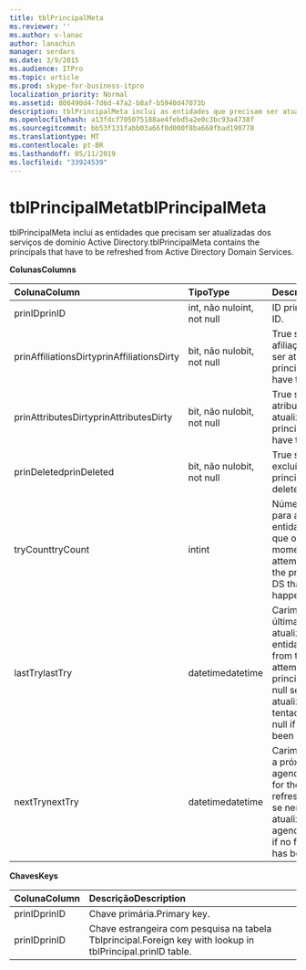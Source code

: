 ```yaml
---
title: tblPrincipalMeta
ms.reviewer: ''
ms.author: v-lanac
author: lanachin
manager: serdars
ms.date: 3/9/2015
ms.audience: ITPro
ms.topic: article
ms.prod: skype-for-business-itpro
localization_priority: Normal
ms.assetid: 808490d4-7d6d-47a2-b8af-b5940d47073b
description: tblPrincipalMeta inclui as entidades que precisam ser atualizadas dos serviços de domínio Active Directory.
ms.openlocfilehash: a13fdcf705075188ae4febd5a2e0c3bc93a4738f
ms.sourcegitcommit: bb53f131fabb03a66f0d000f8ba668fbad190778
ms.translationtype: MT
ms.contentlocale: pt-BR
ms.lasthandoff: 05/11/2019
ms.locfileid: "33924539"
---
```

# <a name="tblprincipalmeta"></a><span data-ttu-id="9f171-103">tblPrincipalMeta</span><span class="sxs-lookup"><span data-stu-id="9f171-103">tblPrincipalMeta</span></span>
 
<span data-ttu-id="9f171-104">tblPrincipalMeta inclui as entidades que precisam ser atualizadas dos serviços de domínio Active Directory.</span><span class="sxs-lookup"><span data-stu-id="9f171-104">tblPrincipalMeta contains the principals that have to be refreshed from Active Directory Domain Services.</span></span>
  
<span data-ttu-id="9f171-105">**Colunas**</span><span class="sxs-lookup"><span data-stu-id="9f171-105">**Columns**</span></span>

|<span data-ttu-id="9f171-106">**Coluna**</span><span class="sxs-lookup"><span data-stu-id="9f171-106">**Column**</span></span>|<span data-ttu-id="9f171-107">**Tipo**</span><span class="sxs-lookup"><span data-stu-id="9f171-107">**Type**</span></span>|<span data-ttu-id="9f171-108">**Descrição**</span><span class="sxs-lookup"><span data-stu-id="9f171-108">**Description**</span></span>|
|:-----|:-----|:-----|
|<span data-ttu-id="9f171-109">prinID</span><span class="sxs-lookup"><span data-stu-id="9f171-109">prinID</span></span>  <br/> |<span data-ttu-id="9f171-110">int, não nulo</span><span class="sxs-lookup"><span data-stu-id="9f171-110">int, not null</span></span>  <br/> |<span data-ttu-id="9f171-111">ID principal.</span><span class="sxs-lookup"><span data-stu-id="9f171-111">Principal ID.</span></span>  <br/> |
|<span data-ttu-id="9f171-112">prinAffiliationsDirty</span><span class="sxs-lookup"><span data-stu-id="9f171-112">prinAffiliationsDirty</span></span>  <br/> |<span data-ttu-id="9f171-113">bit, não nulo</span><span class="sxs-lookup"><span data-stu-id="9f171-113">bit, not null</span></span>  <br/> |<span data-ttu-id="9f171-114">True se a entidade afiliações precisam ser atualizadas.</span><span class="sxs-lookup"><span data-stu-id="9f171-114">True if principal affiliations have to be refreshed.</span></span>  <br/> |
|<span data-ttu-id="9f171-115">prinAttributesDirty</span><span class="sxs-lookup"><span data-stu-id="9f171-115">prinAttributesDirty</span></span>  <br/> |<span data-ttu-id="9f171-116">bit, não nulo</span><span class="sxs-lookup"><span data-stu-id="9f171-116">bit, not null</span></span>  <br/> |<span data-ttu-id="9f171-117">True se a entidade atributos precisam ser atualizadas.</span><span class="sxs-lookup"><span data-stu-id="9f171-117">True if principal attributes have to be refreshed.</span></span>  <br/> |
|<span data-ttu-id="9f171-118">prinDeleted</span><span class="sxs-lookup"><span data-stu-id="9f171-118">prinDeleted</span></span>  <br/> |<span data-ttu-id="9f171-119">bit, não nulo</span><span class="sxs-lookup"><span data-stu-id="9f171-119">bit, not null</span></span>  <br/> |<span data-ttu-id="9f171-120">True se a entidade foi excluída.</span><span class="sxs-lookup"><span data-stu-id="9f171-120">True if the principal has been deleted.</span></span>  <br/> |
|<span data-ttu-id="9f171-121">tryCount</span><span class="sxs-lookup"><span data-stu-id="9f171-121">tryCount</span></span>  <br/> |<span data-ttu-id="9f171-122">int</span><span class="sxs-lookup"><span data-stu-id="9f171-122">int</span></span>  <br/> |<span data-ttu-id="9f171-123">Número de tentativas para atualizar a entidade do AD DS que ocorreram até o momento.</span><span class="sxs-lookup"><span data-stu-id="9f171-123">Number of attempts to refresh the principal from AD DS that have happened so far.</span></span>  <br/> |
|<span data-ttu-id="9f171-124">lastTry</span><span class="sxs-lookup"><span data-stu-id="9f171-124">lastTry</span></span>  <br/> |<span data-ttu-id="9f171-125">datetime</span><span class="sxs-lookup"><span data-stu-id="9f171-125">datetime</span></span>  <br/> |<span data-ttu-id="9f171-126">Carimbo de hora da última tentativa para atualizar a entidade.</span><span class="sxs-lookup"><span data-stu-id="9f171-126">Time stamp from the latest attempt to refresh the principal.</span></span> <span data-ttu-id="9f171-127">Pode ser null se nenhuma atualização foi tentada ainda.</span><span class="sxs-lookup"><span data-stu-id="9f171-127">Can be null if no refresh has been attempted yet.</span></span>  <br/> |
|<span data-ttu-id="9f171-128">nextTry</span><span class="sxs-lookup"><span data-stu-id="9f171-128">nextTry</span></span>  <br/> |<span data-ttu-id="9f171-129">datetime</span><span class="sxs-lookup"><span data-stu-id="9f171-129">datetime</span></span>  <br/> |<span data-ttu-id="9f171-130">Carimbo de hora para a próxima atualização agendada.</span><span class="sxs-lookup"><span data-stu-id="9f171-130">Time stamp for the next scheduled refresh.</span></span> <span data-ttu-id="9f171-131">Pode ser null se nenhuma outra atualização foi agendada.</span><span class="sxs-lookup"><span data-stu-id="9f171-131">Can be null if no further refresh has been scheduled.</span></span>  <br/> |
   
<span data-ttu-id="9f171-132">**Chaves**</span><span class="sxs-lookup"><span data-stu-id="9f171-132">**Keys**</span></span>

|<span data-ttu-id="9f171-133">**Coluna**</span><span class="sxs-lookup"><span data-stu-id="9f171-133">**Column**</span></span>|<span data-ttu-id="9f171-134">**Descrição**</span><span class="sxs-lookup"><span data-stu-id="9f171-134">**Description**</span></span>|
|:-----|:-----|
|<span data-ttu-id="9f171-135">prinID</span><span class="sxs-lookup"><span data-stu-id="9f171-135">prinID</span></span>  <br/> |<span data-ttu-id="9f171-136">Chave primária.</span><span class="sxs-lookup"><span data-stu-id="9f171-136">Primary key.</span></span>  <br/> |
|<span data-ttu-id="9f171-137">prinID</span><span class="sxs-lookup"><span data-stu-id="9f171-137">prinID</span></span>  <br/> |<span data-ttu-id="9f171-138">Chave estrangeira com pesquisa na tabela Tblprincipal.</span><span class="sxs-lookup"><span data-stu-id="9f171-138">Foreign key with lookup in tblPrincipal.prinID table.</span></span>  <br/> |
   

